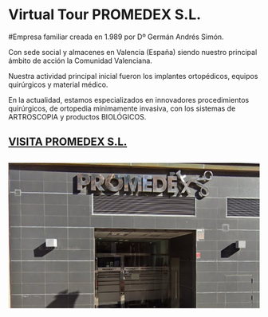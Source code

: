 # Virtual Tour PROMEDEX S.L.

#Empresa familiar creada en 1.989 por Dº Germán Andrés Simón. 

Con sede social y almacenes en Valencia (España) siendo nuestro principal ámbito de acción la Comunidad Valenciana.

Nuestra actividad principal inicial fueron los implantes ortopédicos, equipos quirúrgicos y material médico.

En la actualidad, estamos especializados en innovadores procedimientos quirúrgicos, de ortopedia mínimamente invasiva, con los sistemas de ARTROSCOPIA y productos BIOLÓGICOS.

 



## [VISITA PROMEDEX S.L.](https://raspkik.github.io/Prueba/tour.html)

##

![screenshot](models/screenshot.png)
